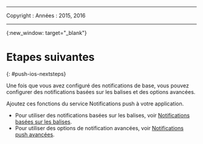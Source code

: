 
---

Copyright :
  Années : 2015, 2016

---

{:new_window: target="_blank"}
# Etapes suivantes

{: #push-ios-nextsteps}

Une fois que vous avez configuré des notifications de base, vous pouvez configurer des notifications basées sur les balises et des options
avancées.

Ajoutez ces fonctions du service Notifications push à votre application. 



-  Pour utiliser des notifications basées sur les balises, voir  [Notifications basées sur les balises](t_push_tagsmain.md). 
-  Pour utiliser des options de notification avancées, voir [Notifications push avancées](t_advance_notifications.md).

